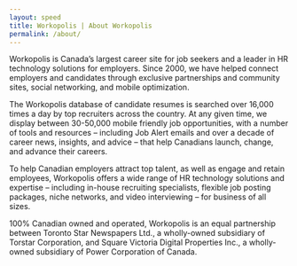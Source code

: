 ```yaml
---
layout: speed
title: Workopolis | About Workopolis
permalink: /about/
---
```


<style>
  .block{
    max-width: 700px;
  }
</style>

<main class="main">
  <section class="block">
  <p>
  Workopolis is Canada’s largest career site for job seekers and a leader in HR technology solutions for employers. Since 2000, we have helped connect employers and candidates through exclusive partnerships and community sites, social networking, and mobile optimization.</p>

  <p>
    The Workopolis database of candidate resumes is searched over 16,000 times a day by top recruiters across the country. At any given time, we display between 30-50,000 mobile friendly job opportunities, with a number of tools and resources – including Job Alert emails and over a decade of career news, insights, and advice – that help Canadians launch, change, and advance their careers.</p>

  <p>To help Canadian employers attract top talent, as well as engage and retain employees, Workopolis offers a wide range of HR technology solutions and expertise – including in-house recruiting specialists, flexible job posting packages, niche networks, and video interviewing – for business of all sizes.</p>

  <p>100% Canadian owned and operated, Workopolis is an equal partnership between Toronto Star Newspapers Ltd., a wholly-owned subsidiary of Torstar Corporation, and Square Victoria Digital Properties Inc., a wholly-owned subsidiary of Power Corporation of Canada.</p>


  </section>
</main>
